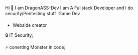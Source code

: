 Hi &#128075; I am DragonASS-Dev
I am A Fullstack Developer and i do security/Pentesting stuff
&#155; Game Dev
- Webside creator

&#128274; IT Security;

&#9889; conerting Monster in code;
